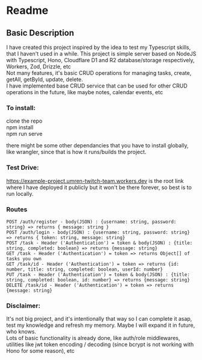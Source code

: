 # Readme
## Basic Description
I have created this project inspired by the idea to test my Typescript skills, that I haven't used in a while.
This project is simple server based on NodeJS with Typescript, Hono, Cloudflare D1 and R2 database/storage respectively, Workers, Zod, Drizzle, etc  
Not many features, it's basic CRUD operations for managing tasks, create, getAll, getById, update, delete.  
I have implemented base CRUD service that can be used for other CRUD operations in the future, like maybe notes, calendar events, etc  

  ### To install:
clone the repo  
npm install  
npm run serve  

there might be some other dependancies that you have to install globally, like wrangler, since that is how it runs/builds the project.

### Test Drive:  
https://example-project.umren-twitch-team.workers.dev is the root link where I have deployed it publicly but it won't be there forever, so best is to run locally.
  
### Routes
```
POST /auth/register - body(JSON) : {username: string, password: string} => returns { message: string }  
POST /auth/login - body(JSON) : {username: string, password: string} => returns { token: string, message: string}  
POST /task - Header ('Authentication') = token & body(JSON) : {title: string, completed: boolean} => returns {message: string}  
GET /task - Header ('Authentication') = token => returns Object[] of tasks you own  
GET /task/id - Header ('Authentication') = token => returns {id: number, title: string, completed: boolean, userId: number}  
PUT /task - Header ('Authentication') = token & body(JSON) : {title: string, completed: boolean, id: number} => returns {message: string}  
DELETE /task/id - Header ('Authentication') = token => returns {message: string}
```
  
### Disclaimer:  
It's not big project, and it's intentionally that way so I can complete it asap, test my knowledge and refresh my memory. Maybe I will expand it in future, who knows.   
Lots of basic functionality is already done, like auth/role middlewares, utilities like jwt token encoding / decoding (since bcrypt is not working with Hono for some reason), etc
